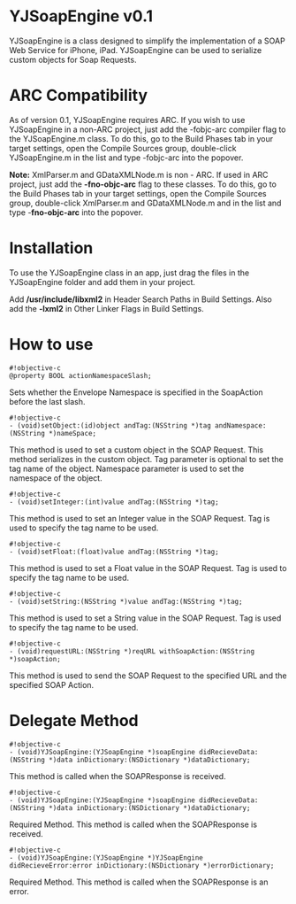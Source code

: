 # **YJSoapEngine v0.1** #

YJSoapEngine is a class designed to simplify the implementation of a SOAP Web Service for iPhone, iPad. YJSoapEngine can be used to serialize custom objects for Soap Requests.

# ARC Compatibility #

As of version 0.1, YJSoapEngine requires ARC. If you wish to use YJSoapEngine in a non-ARC project, just add the -fobjc-arc compiler flag to the YJSoapEngine.m class. To do this, go to the Build Phases tab in your target settings, open the Compile Sources group, double-click YJSoapEngine.m in the list and type -fobjc-arc into the popover.

**Note:** XmlParser.m and GDataXMLNode.m is non - ARC. If used in ARC project, just add the **-fno-objc-arc** flag to these classes. To do this, go to the Build Phases tab in your target settings, open the Compile Sources group, double-click XmlParser.m and GDataXMLNode.m and  in the list and type -**fno-objc-arc** into the popover.

# Installation #

To use the YJSoapEngine class in an app, just drag the files in the YJSoapEngine folder and add them in your project.

Add **/usr/include/libxml2** in Header Search Paths in Build Settings.
Also add the **-lxml2** in Other Linker Flags in Build Settings.
# How to use #

```
#!objective-c
@property BOOL actionNamespaceSlash;

```
Sets whether the Envelope Namespace is specified in the SoapAction before the last slash.

```
#!objective-c
- (void)setObject:(id)object andTag:(NSString *)tag andNamespace:(NSString *)nameSpace;

```
This method is used to set a custom object in the SOAP Request. This method serializes in the custom object. Tag parameter is optional to set the tag name of the object. Namespace parameter is used to set the namespace of the object.

```
#!objective-c
- (void)setInteger:(int)value andTag:(NSString *)tag;

```

This method is used to set an Integer value in the SOAP Request. Tag is used to specify the tag name to be used.

```
#!objective-c
- (void)setFloat:(float)value andTag:(NSString *)tag;

```

This method is used to set a Float value in the SOAP Request. Tag is used to specify the tag name to be used.

```
#!objective-c
- (void)setString:(NSString *)value andTag:(NSString *)tag;
```

This method is used to set a String value in the SOAP Request. Tag is used to specify the tag name to be used.

```
#!objective-c
- (void)requestURL:(NSString *)reqURL withSoapAction:(NSString *)soapAction;
```

This method is used to send the SOAP Request to the specified URL and the specified SOAP Action.

# Delegate Method #

```
#!objective-c
- (void)YJSoapEngine:(YJSoapEngine *)soapEngine didRecieveData:(NSString *)data inDictionary:(NSDictionary *)dataDictionary;
```
This method is called when the SOAPResponse is received.

```
#!objective-c
- (void)YJSoapEngine:(YJSoapEngine *)soapEngine didRecieveData:(NSString *)data inDictionary:(NSDictionary *)dataDictionary;
```
Required Method. This method is called when the SOAPResponse is received.

```
#!objective-c
- (void)YJSoapEngine:(YJSoapEngine *)YJSoapEngine didRecieveError:error inDictionary:(NSDictionary *)errorDictionary;
```
Required Method. This method is called when the SOAPResponse is an error.